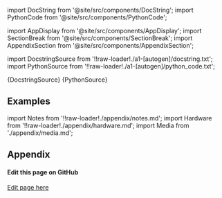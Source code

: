 
[//]: # (Custom component imports)

import DocString from '@site/src/components/DocString';
import PythonCode from '@site/src/components/PythonCode';

import AppDisplay from '@site/src/components/AppDisplay';
import SectionBreak from '@site/src/components/SectionBreak';
import AppendixSection from '@site/src/components/AppendixSection';

[//]: # (TODO: Machine-generate this section)

import DocstringSource from '!!raw-loader!./a1-[autogen]/docstring.txt';
import PythonSource from '!!raw-loader!./a1-[autogen]/python_code.txt';


<DocString>{DocstringSource}</DocString>
<PythonCode GLink='TRANSFORMERS/SELECT_ARRAY/SELECT_ARRAY/SELECT_ARRAY.py'>{PythonSource}</PythonCode>


<SectionBreak />

    

[//]: # (Examples)

## Examples

<AppDisplay 
  GLink='TRANSFORMERS/SELECT_ARRAY/SELECT_ARRAY'
  nodeLabel='SELECT_ARRAY'>
</AppDisplay>

<SectionBreak />

    

[//]: # (Appendix)

import Notes from '!!raw-loader!./appendix/notes.md';
import Hardware from '!!raw-loader!./appendix/hardware.md';
import Media from './appendix/media.md';

## Appendix

<AppendixSection index={0} folderPath='nodes/TRANSFORMERS/SELECT_ARRAY/SELECT_ARRAY/appendix/'><Notes /></AppendixSection>
<AppendixSection index={1} folderPath='nodes/TRANSFORMERS/SELECT_ARRAY/SELECT_ARRAY/appendix/'><Hardware /></AppendixSection>
<AppendixSection index={2} folderPath='nodes/TRANSFORMERS/SELECT_ARRAY/SELECT_ARRAY/appendix/'><Media/></AppendixSection>

<SectionBreak />

[//]: # (Edit page on GitHub)

#### Edit this page on GitHub

[Edit page here](https://github.com/flojoy-ai/docs/tree/main/docs/nodes/TRANSFORMERS/SELECT_ARRAY/SELECT_ARRAY)


